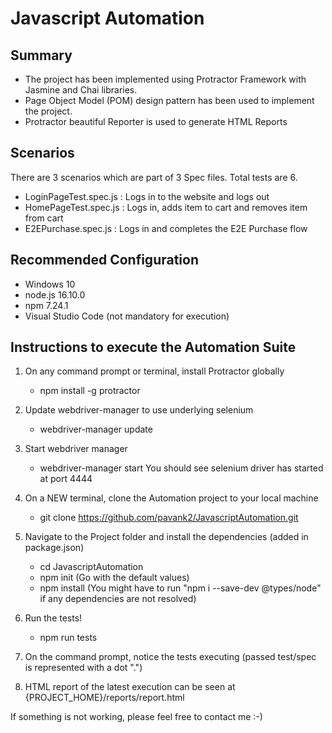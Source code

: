 # Javascript Automation

## Summary

- The project has been implemented using Protractor Framework with Jasmine and Chai libraries.
- Page Object Model (POM) design pattern has been used to implement the project.
- Protractor beautiful Reporter is used to generate HTML Reports

## Scenarios

There are 3 scenarios which are part of 3 Spec files. Total tests are 6.

- LoginPageTest.spec.js : Logs in to the website and logs out
- HomePageTest.spec.js : Logs in, adds item to cart and removes item from cart
- E2EPurchase.spec.js : Logs in and completes the E2E Purchase flow

## Recommended Configuration

- Windows 10
- node.js 16.10.0
- npm 7.24.1
- Visual Studio Code (not mandatory for execution)

## Instructions to execute the Automation Suite

1. On any command prompt or terminal, install Protractor globally

   - npm install -g protractor

2. Update webdriver-manager to use underlying selenium

   - webdriver-manager update

3. Start webdriver manager

   - webdriver-manager start
     You should see selenium driver has started at port 4444

4. On a NEW terminal, clone the Automation project to your local machine

   - git clone https://github.com/pavank2/JavascriptAutomation.git

5. Navigate to the Project folder and install the dependencies (added in package.json)

   - cd JavascriptAutomation
   - npm init (Go with the default values)
   - npm install
     (You might have to run "npm i --save-dev @types/node" if any dependencies are not resolved)

6. Run the tests!

   - npm run tests

7. On the command prompt, notice the tests executing (passed test/spec is represented with a dot ".")

8. HTML report of the latest execution can be seen at {PROJECT_HOME}/reports/report.html

If something is not working, please feel free to contact me :-)
